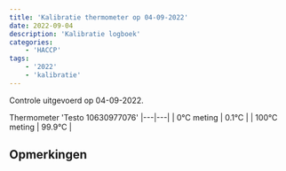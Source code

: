 ```yaml
---
title: 'Kalibratie thermometer op 04-09-2022'
date: 2022-09-04
description: 'Kalibratie logboek'
categories:
    - 'HACCP'
tags:
    - '2022'
    - 'kalibratie'
---
```

Controle uitgevoerd op 04-09-2022.

Thermometer 'Testo 10630977076'
|---|---|
| 0°C meting | 0.1°C |
| 100°C meting | 99.9°C |

## Opmerkingen


